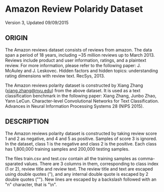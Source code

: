 # Amazon Review Polaridy Dataset

Version 3, Updated 09/09/2015

## ORIGIN

The Amazon reviews dataset consists of reviews from amazon. The data span a period of 18 years, including ~35 million reviews up to March 2013. Reviews include product and user information, ratings, and a plaintext review. For more information, please refer to the following paper: J. McAuley and J. Leskovec. Hidden factors and hidden topics: understanding rating dimensions with review text. RecSys, 2013.

The Amazon reviews polarity dataset is constructed by Xiang Zhang (xiang.zhang@nyu.edu) from the above dataset. It is used as a text classification benchmark in the following paper: Xiang Zhang, Junbo Zhao, Yann LeCun. Character-level Convolutional Networks for Text Classification. Advances in Neural Information Processing Systems 28 (NIPS 2015).


## DESCRIPTION

The Amazon reviews polarity dataset is constructed by taking review score 1 and 2 as negative, and 4 and 5 as positive. Samples of score 3 is ignored. In the dataset, class 1 is the negative and class 2 is the positive. Each class has 1,800,000 training samples and 200,000 testing samples.

The files train.csv and test.csv contain all the training samples as comma-sparated values. There are 3 columns in them, corresponding to class index (1 or 2), review title and review text. The review title and text are escaped using double quotes ("), and any internal double quote is escaped by 2 double quotes (""). New lines are escaped by a backslash followed with an "n" character, that is "\n".
